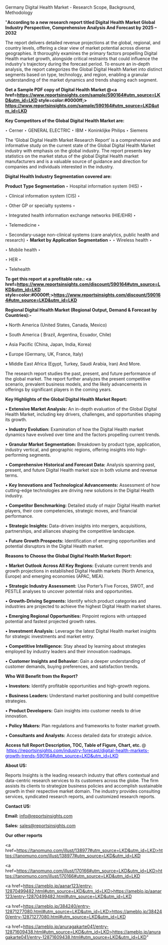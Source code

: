 Germany Digital Health Market - Research Scope, Background, Methodology

"<strong>According to a new research report titled Digital Health Market Global Industry Perspective, Comprehensive Analysis And Forecast by 2025 – 2032</strong>

The report delivers detailed revenue projections at the global, regional, and country levels, offering a clear view of market potential across diverse geographies. It thoroughly examines the primary factors propelling Digital Health market growth, alongside critical restraints that could influence the industry's trajectory during the forecast period. To ensure an in-depth analysis, the report categorizes the Global Digital Health Market into distinct segments based on type, technology, and region, enabling a granular understanding of the market dynamics and trends shaping each segment.

<strong>Get a Sample PDF copy of Digital Health Market </strong><strong>@<a href=https://www.reportsinsights.com/sample/590164#utm_source=LKD&utm_id=LKD style=color:#0000ff;> https://www.reportsinsights.com/sample/590164#utm_source=LKD&utm_id=LKD</a></strong></font>

<strong>Key Competitors of the Global Digital Health Market are:</strong>

‣ Cerner
‣ GENERAL ELECTRIC
‣ IBM
‣ Koninklijke Philips
‣ Siemens

The ‘Global Digital Health Market Research Report’ is a comprehensive and informative study on the current state of the Global Digital Health Market industry with emphasis on the global industry. The report presents key statistics on the market status of the global Digital Health market manufacturers and is a valuable source of guidance and direction for companies and individuals interested in the industry.

<strong>Digital Health Industry Segmentation covered are:</strong>

<strong>Product Type Segmentation</strong>
‣
Hospital information system (HIS)
‣ 

‣ Clinical information system (CIS)
‣ 

‣ Other GP or specialty systems
‣ 

‣ Integrated health information exchange networks (HIE/EHR)
‣ 

‣ Telemedicine
‣ 

‣ Secondary-usage non-clinical systems (care analytics, public health and research)
‣ 
<strong>Market by Application Segmentation</strong>
‣
‣  Wireless health
‣ 

‣ Mobile health
‣ 

‣ HER
‣ 

‣ Telehealth

<strong>To get this report at a profitable rate.: <a href=https://www.reportsinsights.com/discount/590164#utm_source=LKD&utm_id=LKD style=color:#0000ff;>https://www.reportsinsights.com/discount/590164#utm_source=LKD&utm_id=LKD</a></strong></font>

<strong>Regional Digital Health Market (Regional Output, Demand &amp; Forecast by Countries):-</strong>

• North America (United States, Canada, Mexico)

• South America ( Brazil, Argentina, Ecuador, Chile)

• Asia Pacific (China, Japan, India, Korea)

• Europe (Germany, UK, France, Italy)

• Middle East Africa (Egypt, Turkey, Saudi Arabia, Iran) And More.

The research report studies the past, present, and future performance of the global market. The report further analyzes the present competitive scenario, prevalent business models, and the likely advancements in offerings by significant players in the coming years.

<strong>Key Highlights of the Global Digital Health Market Report:</strong>

• <strong>Extensive Market Analysis:</strong> An in-depth evaluation of the Global Digital Health Market, including key drivers, challenges, and opportunities shaping its growth.

• <strong>Industry Evolution:</strong> Examination of how the Digital Health market dynamics have evolved over time and the factors propelling current trends.

• <strong>Granular Market Segmentation:</strong> Breakdown by product type, application, industry vertical, and geographic regions, offering insights into high-performing segments.

• <strong>Comprehensive Historical and Forecast Data:</strong> Analysis spanning past, present, and future Digital Health market size in both volume and revenue terms.

• <strong>Key Innovations and Technological Advancements:</strong> Assessment of how cutting-edge technologies are driving new solutions in the Digital Health industry.

• <strong>Competitor Benchmarking:</strong> Detailed study of major Digital Health market players, their core competencies, strategic moves, and financial performance.

• <strong>Strategic Insights:</strong> Data-driven insights into mergers, acquisitions, partnerships, and alliances shaping the competitive landscape.

• <strong>Future Growth Prospects:</strong> Identification of emerging opportunities and potential disruptors in the Digital Health market.

<strong>Reasons to Choose the Global Digital Health Market Report:</strong>

• <strong>Market Outlook Across All Key Regions:</strong> Evaluate current trends and growth projections in established Digital Health markets (North America, Europe) and emerging economies (APAC, MEA).

• <strong>Strategic Industry Assessment:</strong> Use Porter’s Five Forces, SWOT, and PESTLE analyses to uncover potential risks and opportunities.

• <strong>Growth-Driving Segments:</strong> Identify which product categories and industries are projected to achieve the highest Digital Health market shares.

• <strong>Emerging Regional Opportunities:</strong> Pinpoint regions with untapped potential and fastest projected growth rates.

• <strong>Investment Analysis:</strong> Leverage the latest Digital Health market insights for strategic investments and market entry.

• <strong>Competitive Intelligence:</strong> Stay ahead by learning about strategies employed by industry leaders and their innovation roadmaps.

• <strong>Customer Insights and Behavior:</strong> Gain a deeper understanding of customer demands, buying preferences, and satisfaction trends.

<strong>Who Will Benefit from the Report?</strong>

• <strong>Investors:</strong> Identify profitable opportunities and high-growth regions.

• <strong>Business Leaders:</strong> Understand market positioning and build competitive strategies.

• <strong>Product Developers:</strong> Gain insights into customer needs to drive innovation.

• <strong>Policy Makers:</strong> Plan regulations and frameworks to foster market growth.

• <strong>Consultants and Analysts:</strong> Access detailed data for strategic advice.
</ul>
<strong>Access full Report Description, TOC, Table of Figure, Chart, etc. </strong>@  <a href=https://reportsinsights.com/industry-forecast/digital-health-markets-growth-trends-590164#utm_source=LKD&utm_id=LKD style=color:#0000ff;>https://reportsinsights.com/industry-forecast/digital-health-markets-growth-trends-590164#utm_source=LKD&utm_id=LKD</a></font>

<strong><strong>About US</strong>:</strong>

Reports Insights is the leading research industry that offers contextual and data-centric research services to its customers across the globe. The firm assists its clients to strategize business policies and accomplish sustainable growth in their respective market domain. The industry provides consulting services, syndicated research reports, and customized research reports.

<strong>Contact US:</strong>

<p class=""""><b>Email:</b> <a href=mailto:info@reportsinsights.com>info@reportsinsights.com</a></p>
<p class=""""><b>Sales:</b> <a href=mailto:sales@reportsinsights.com>sales@reportsinsights.com</a></p>

<strong>Our other reports</strong>

<a href=https://tanomuno.com/illust/138977#utm_source=LKD&utm_id=LKD>https://tanomuno.com/illust/138977#utm_source=LKD&utm_id=LKD</a>

<a href=https://tanomuno.com/illust/170166#utm_source=LKD&utm_id=LKD>https://tanomuno.com/illust/170166#utm_source=LKD&utm_id=LKD</a>

<a href=https://ameblo.jp/aanar123/entry-12870499482.html#utm_source=LKD&utm_id=LKD>https://ameblo.jp/aanar123/entry-12870499482.html#utm_source=LKD&utm_id=LKD</a>

<a href=https://ameblo.jp/384240/entry-12871277080.html#utm_source=LKD&utm_id=LKD>https://ameblo.jp/384240/entry-12871277080.html#utm_source=LKD&utm_id=LKD</a>

<a href=https://ameblo.jp/anuragakarte041/entry-12871609438.html#utm_source=LKD&utm_id=LKD>https://ameblo.jp/anuragakarte041/entry-12871609438.html#utm_source=LKD&utm_id=LKD</a>"

